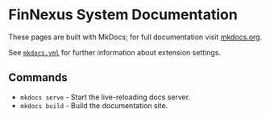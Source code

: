 # FinNexus System Documentation


These pages are built with MkDocs; for full documentation visit [mkdocs.org](https://mkdocs.org).

See [`mkdocs.yml`](../mkdocs.yml) for further information about extension settings.

## Commands

- `mkdocs serve` - Start the live-reloading docs server.
- `mkdocs build` - Build the documentation site.
